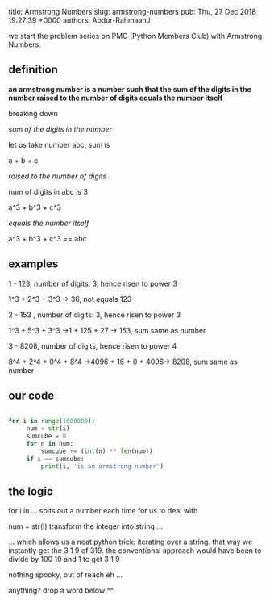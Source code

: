 title: Armstrong Numbers
slug: armstrong-numbers
pub: Thu, 27 Dec 2018 19:27:39 +0000
authors: Abdur-RahmaanJ

we start the problem series on PMC (Python Members Club) with Armstrong Numbers. 




definition
----------




**an armstrong number is a number such that the sum of the digits in the number raised to the number of digits equals the number itself**




breaking down




*sum of the digits in the number*




let us take number abc, sum is 




a + b + c




*raised to the number of digits*




num of digits in abc is 3




a^3 + b^3 + c^3




*equals the number itself*




a^3 + b^3 + c^3 == abc




examples
--------




1 - 123, number of digits: 3, hence risen to power 3




1^3 + 2^3 + 3^3 -> 36, not equals 123




2 - 153 , number of digits: 3, hence risen to power 3




1^3 + 5^3 + 3^3 ->1 + 125 + 27 -> 153, sum same as number




3 - 8208, number of digits, hence risen to power 4




8^4 + 2^4 + 0^4 + 8^4 ->4096 + 16 + 0 + 4096-> 8208, sum same as number




**our code**
------------





```python

for i in range(1000000):
     num = str(i)
     sumcube = 0
     for n in num:
         sumcube += (int(n) ** len(num))
     if i == sumcube:
         print(i, 'is an armstrong number')

```



the logic
---------




for i in ... spits out a number each time for us to deal with




 num = str(i) transform the integer into string ...




... which allows us a neat python trick: iterating over a string. that way we instantly get the 3 1 9 of 319. the conventional approach would have been to divide by 100 10 and 1 to get 3 1 9




nothing spooky, out of reach eh ...




anything? drop a word below ^^




